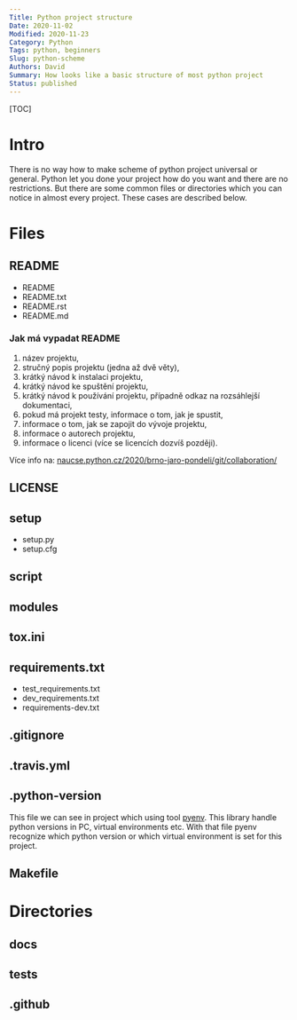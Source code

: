 ```yaml
---
Title: Python project structure
Date: 2020-11-02
Modified: 2020-11-23
Category: Python
Tags: python, beginners
Slug: python-scheme
Authors: David
Summary: How looks like a basic structure of most python project
Status: published
---
```



[TOC]

# Intro

There is no way how to make scheme of python project universal or general. Python let you done your project how do you want and there are no restrictions.
But there are some common files or directories which you can notice in almost every project. These cases are described below.

# Files

## README

- README
- README.txt
- README.rst
- README.md

### Jak má vypadat README

1. název projektu,
2. stručný popis projektu (jedna až dvě věty),
3. krátký návod k instalaci projektu,
4. krátký návod ke spuštění projektu,
5. krátký návod k používání projektu, případně odkaz na rozsáhlejší dokumentaci,
6. pokud má projekt testy, informace o tom, jak je spustit,
7. informace o tom, jak se zapojit do vývoje projektu,
8. informace o autorech projektu,
9. informace o licenci (více se licencích dozvíš později).

Více info na: [naucse.python.cz/2020/brno-jaro-pondeli/git/collaboration/](naucse.python.cz/2020/brno-jaro-pondeli/git/collaboration/)

## LICENSE

## setup

- setup.py
- setup.cfg

## script

## modules

## tox.ini

## requirements.txt

- test_requirements.txt
- dev_requirements.txt
- requirements-dev.txt

## .gitignore

## .travis.yml

## .python-version

This file we can see in project which using tool [pyenv](https://github.com/pyenv).
This library handle python versions in PC, virtual environments etc.
With that file pyenv recognize which python version or which virtual
environment is set for this project.

## Makefile

# Directories
## docs

## tests

## .github
